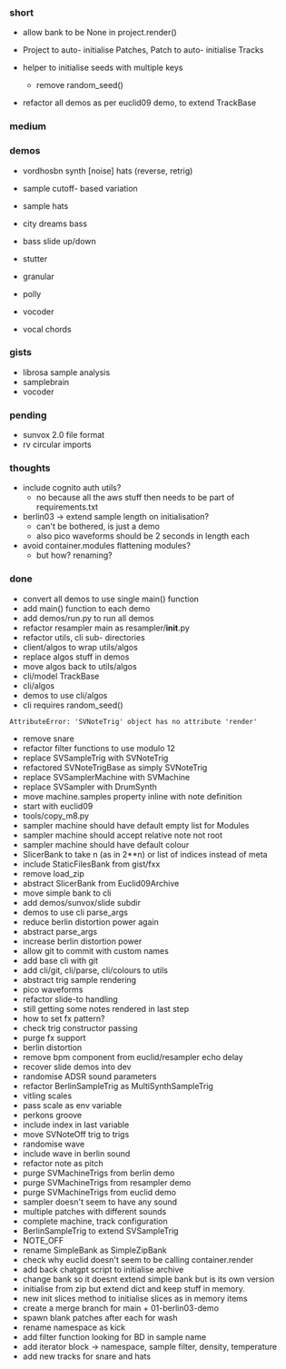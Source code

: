 ### short

- allow bank to be None in project.render()
- Project to auto- initialise Patches, Patch to auto- initialise Tracks
- helper to initialise seeds with multiple keys
  - remove random_seed()

- refactor all demos as per euclid09 demo, to extend TrackBase

### medium

### demos

- vordhosbn synth [noise] hats (reverse, retrig)

- sample cutoff- based variation
- sample hats
- city dreams bass
- bass slide up/down

- stutter
- granular
- polly
- vocoder
- vocal chords

### gists

- librosa sample analysis
- samplebrain
- vocoder

### pending

- sunvox 2.0 file format
- rv circular imports

### thoughts

- include cognito auth utils?
  - no because all the aws stuff then needs to be part of requirements.txt
- berlin03 -> extend sample length on initialisation?
  - can't be bothered, is just a demo
  - also pico waveforms should be 2 seconds in length each
- avoid container.modules flattening modules?
  - but how? renaming?

### done

- convert all demos to use single main() function
- add main() function to each demo
- add demos/run.py to run all demos
- refactor resampler main as resampler/__init__.py
- refactor utils, cli sub- directories
- client/algos to wrap utils/algos
- replace algos stuff in demos
- move algos back to utils/algos
- cli/model TrackBase
- cli/algos
- demos to use cli/algos
- cli requires random_seed()


```
AttributeError: 'SVNoteTrig' object has no attribute 'render'
```

- remove snare
- refactor filter functions to use modulo 12
- replace SVSampleTrig with SVNoteTrig
- refactored SVNoteTrigBase as simply SVNoteTrig
- replace SVSamplerMachine with SVMachine
- replace SVSampler with DrumSynth
- move machine.samples property inline with note definition
- start with euclid09
- tools/copy_m8.py
- sampler machine should have default empty list for Modules
- sampler machine should accept relative note not root
- sampler machine should have default colour
- SlicerBank to take n (as in 2**n) or list of indices instead of meta
- include StaticFilesBank from gist/fxx
- remove load_zip
- abstract SlicerBank from Euclid09Archive
- move simple bank to cli
- add demos/sunvox/slide subdir
- demos to use cli parse_args
- reduce berlin distortion power again
- abstract parse_args
- increase berlin distortion power
- allow git to commit with custom names
- add base cli with git
- add cli/git, cli/parse, cli/colours to utils 
- abstract trig sample rendering
- pico waveforms
- refactor slide-to handling
- still getting some notes rendered in last step
- how to set fx pattern?
- check trig constructor passing
- purge fx support
- berlin distortion
- remove bpm component from euclid/resampler echo delay
- recover slide demos into dev
- randomise ADSR sound parameters
- refactor BerlinSampleTrig as MultiSynthSampleTrig
- vitling scales
- pass scale as env variable
- perkons groove
- include index in last variable
- move SVNoteOff trig to trigs
- randomise wave
- include wave in berlin sound
- refactor note as pitch
- purge SVMachineTrigs from berlin demo
- purge SVMachineTrigs from resampler demo
- purge SVMachineTrigs from euclid demo
- sampler doesn't seem to have any sound
- multiple patches with different sounds
- complete machine, track configuration
- BerlinSampleTrig to extend SVSampleTrig
- NOTE_OFF
- rename SimpleBank as SimpleZipBank
- check why euclid doesn't seem to be calling container.render
- add back chatgpt script to initialise archive 
- change bank so it doesnt extend simple bank but is its own version
- initialise from zip but extend dict and keep stuff in memory.
- new init slices method to initialise slices as in memory items 
- create a merge branch for main + 01-berlin03-demo
- spawn blank patches after each for wash
- rename namespace as kick
- add filter function looking for BD in sample name
- add iterator block -> namespace, sample filter, density, temperature
- add new tracks for snare and hats 

